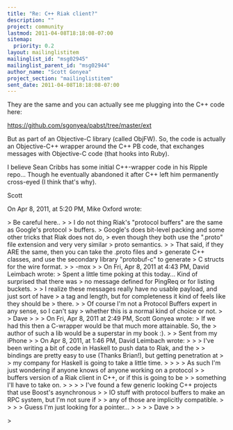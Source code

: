 ```yaml
---
title: "Re: C++ Riak client?"
description: ""
project: community
lastmod: 2011-04-08T18:18:08-07:00
sitemap:
  priority: 0.2
layout: mailinglistitem
mailinglist_id: "msg02945"
mailinglist_parent_id: "msg02944"
author_name: "Scott Gonyea"
project_section: "mailinglistitem"
sent_date: 2011-04-08T18:18:08-07:00
---
```



They are the same and you can actually see me plugging into the C++ code here:

https://github.com/sgonyea/pabst/tree/master/ext

But as part of an Objective-C library (called ObjFW). So, the code is actually 
an Objective-C++ wrapper around the C++ PB code, that exchanges messages with 
Objective-C code (that hooks into Ruby).

I believe Sean Cribbs has some initial C++-wrapper code in his Ripple repo... 
Though he eventually abandoned it after C++ left him permanently cross-eyed (I 
think that's why).

Scott

On Apr 8, 2011, at 5:20 PM, Mike Oxford wrote:

&gt; Be careful here..
&gt; 
&gt; I do not thing Riak's "protocol buffers" are the same as Google's protocol 
&gt; buffers.
&gt; Google's does bit-level packing and some other tricks that Riak does not do, 
&gt; even though they both use the ".proto" file extension and very very similar 
&gt; proto semantics.
&gt; 
&gt; That said, if they ARE the same, then you can take the .proto files and 
&gt; generate C++ classes, and use the secondary library "protobuf-c" to generate 
&gt; C structs for the wire format.
&gt; 
&gt; -mox
&gt; 
&gt; On Fri, Apr 8, 2011 at 4:43 PM, David Leimbach  wrote:
&gt; Spent a little time poking at this today... Kind of surprised that there was 
&gt; no message defined for PingReq or for listing buckets.
&gt; 
&gt; I realize these messages really have no usable payload, and just sort of have 
&gt; a tag and length, but for completeness it kind of feels like they should be 
&gt; there.
&gt; 
&gt; Of course I'm not a Protocol Buffers expert in any sense, so I can't say 
&gt; whether this is a normal kind of choice or not.
&gt; 
&gt; Dave
&gt; 
&gt; 
&gt; On Fri, Apr 8, 2011 at 2:49 PM, Scott Gonyea  wrote:
&gt; If we had this then a C-wrapper would be that much more attainable. So, the 
&gt; author of such a lib would be a superstar in my book :).
&gt; 
&gt; Sent from my iPhone
&gt; 
&gt; On Apr 8, 2011, at 1:46 PM, David Leimbach  wrote:
&gt; 
&gt; &gt; I've been writing a bit of code in Haskell to push data to Riak, and the 
&gt; &gt; bindings are pretty easy to use (Thanks Brian!), but getting penetration at 
&gt; &gt; my company for Haskell is going to take a little time.
&gt; &gt;
&gt; &gt; As such I'm just wondering if anyone knows of anyone working on a protocol 
&gt; &gt; buffers version of a Riak client in C++, or if this is going to be 
&gt; &gt; something I'll have to take on.
&gt; &gt;
&gt; &gt; I've found a few generic looking C++ projects that use Boost's asynchronous 
&gt; &gt; IO stuff with protocol buffers to make an RPC system, but I'm not sure if 
&gt; &gt; any of those are implicitly compatible.
&gt; &gt;
&gt; &gt; Guess I'm just looking for a pointer...
&gt; &gt;
&gt; &gt; Dave
&gt; 
&gt; 
 
&gt; 

